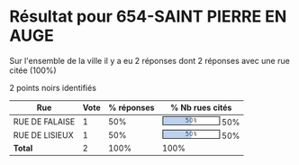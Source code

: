 # Résultat pour 654-SAINT PIERRE EN AUGE

Sur l'ensemble de la ville il y a eu 2 réponses dont 2 réponses avec une rue citée (100%)

2 points noirs identifiés

| Rue | Vote | % réponses | % Nb rues cités|
|-----|------|------------|----------------|
| RUE DE FALAISE | 1 | 50% | <img src="../../img/bar_50.gif" />&nbsp;50%|
| RUE DE LISIEUX | 1 | 50% | <img src="../../img/bar_50.gif" />&nbsp;50%|
| **Total** | 2 | 100% | 100%|

